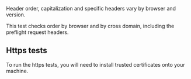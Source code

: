 Header order, capitalization and specific headers vary by browser and version.

This test checks order by browser and by cross domain, including the preflight request headers.

## Https tests
To run the https tests, you will need to install trusted certificates onto your machine.

